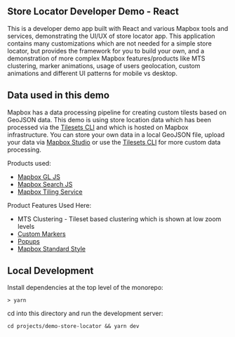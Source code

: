 ## Store Locator Developer Demo - React

This is a developer demo app built with React and various Mapbox tools and services, demonstrating the UI/UX of store locator app. This application contains many customizations which are not needed for a simple store locator, but provides the framework for you to build your own, and a demonstration of more complex Mapbox features/products like MTS clustering, marker animations, usage of users geolocation, custom animations and
different UI patterns for mobile vs desktop. 

## Data used in this demo
Mapbox has a data processing pipeline for creating custom tilests based on GeoJSON data.  This demo is using store location data which has been processed via the [Tilesets CLI](https://docs.mapbox.com/mapbox-tiling-service/guides/#tilesets-cli) and which is hosted on Mapbox infrastructure.  You can store your own data in a local GeoJSON file, upload your data via [Mapbox Studio](https://docs.mapbox.com/studio-manual/guides/geospatial-data/#uploading-data-to-add-to-a-map) or use the [Tilesets CLI](https://docs.mapbox.com/mapbox-tiling-service/guides/#tilesets-cli) for more custom data processing.


Products used:
* [Mapbox GL JS](https://docs.mapbox.com/mapbox-gl-js/guides)
* [Mapbox Search JS](https://docs.mapbox.com/mapbox-search-js/guides/)
* [Mapbox Tiling Service](https://docs.mapbox.com/mapbox-tiling-service/guides)

Product Features Used Here:
* MTS Clustering - Tileset based clustering which is shown at low zoom levels
* [Custom Markers](https://docs.mapbox.com/mapbox-gl-js/example/custom-marker-icons/)
* [Popups](https://docs.mapbox.com/mapbox-gl-js/example/popup/)
* [Mapbox Standard Style](https://docs.mapbox.com/mapbox-gl-js/guides/styles/#mapbox-standard-1)


## Local Development

Install dependencies at the top level of the monorepo:

```
> yarn
```

cd into this directory and run the development server:

```
cd projects/demo-store-locator && yarn dev
```